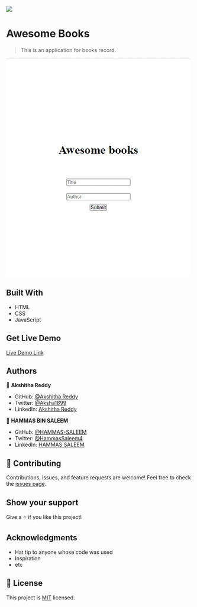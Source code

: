 ![](https://img.shields.io/badge/Microverse-blueviolet)

# Awesome Books

> This is an application for books record.

![screenshot](./images/awesome_books.GIF)

## Built With

- HTML
- CSS
- JavaScript

## Get Live Demo

[Live Demo Link]()

## Authors

👤 **Akshitha Reddy**
- GitHub: [@Akshitha Reddy](https://github.com/AkshithaReddy1899)
- Twitter: [@Aksha1899](https://twitter.com/Aksha1899?t=S0sv7-gPWSxN-RzjIAz4rw&s=09)
- LinkedIn: [Akshitha Reddy](https://www.linkedin.com/in/akshitha-reddy-716944198/)

👤 **HAMMAS BIN SALEEM**
- GitHub: [@HAMMAS-SALEEM](https://github.com/HAMMAS-SALEEM)
- Twitter: [@HammasSaleem4](https://twitter.com/HammasSaleem4)
- LinkedIn: [HAMMAS SALEEM](https://www.linkedin.com/in/hammas-saleem-407)

## 🤝 Contributing
Contributions, issues, and feature requests are welcome!
Feel free to check the [issues page](../../issues/).

## Show your support
Give a ⭐️ if you like this project!

## Acknowledgments
- Hat tip to anyone whose code was used
- Inspiration
- etc

## 📝 License
This project is [MIT](./MIT.md) licensed.